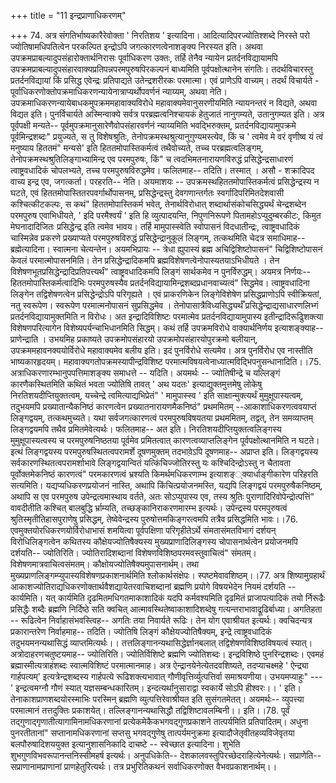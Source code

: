 +++
title = "11 इन्द्रप्राणाधिकरणम्"

+++
74. अत्र संगतिर्भाष्यकारैरेवोक्ता ' निरतिशय ' इत्यादिना। आदित्यादिपरज्योतिश्शब्दे निरस्ते परो ज्योतिषामधिपतित्वेन परकल्पित इन्द्रोऽपि जगत्कारणत्वेनाशङ्क्य निरस्यत इति। अथवा उपक्रमप्राबल्यादुपसंहारोक्तार्थनिरासः पूर्वाधिकरण उक्तः, तर्हि तेनैव न्यायेन प्रतर्दनविद्यायामपि उपक्रमप्राबल्यादुपसंहारवाक्यप्रतिपन्नपरमपुरुषपिरकल्पनं बाध्यमिति पूर्वपक्षोत्थानेन संगतिः। तदर्थविचारस्तु प्रतर्दनविद्यायां किं प्रसिद्ध एवेन्द्रः प्रतिपाद्यते उतेन्द्रशरीरकः परमात्मा। एवं प्राणेऽपि वाच्यम्। तदर्थं विचार्यते - पूर्वाधिकरणोक्तोपक्रमाधिकरणन्यायेनात्राप्यर्थोपवर्णनं न्याय्यम्, अथवा नेति। उपक्रमाधिकरणन्यायेबाधकमुपक्रममहावाक्यविरोधे महावाक्यमेवानुसरणीयमिति न्यायनन्तरं न विद्यते, अथवा विद्यत इति। पुनर्विचार्यते अस्मिन्वाक्ये सर्वत्र परब्रह्मत्वनिश्चायकं हेतुजातं नानुगम्यते, उतानुगम्यत इति। अत्र पूर्वपक्षी मन्यते-- पूर्वमुपक्रमानुसारेणैवोपसंहारवर्णनं न्याय्यमिति भवद्भिरुक्तम्, प्रतर्दनविद्यायामुपक्रमे पूर्वमिन्द्रशब्दः" प्रयुज्यते, स तु विशेषश्रुतिः, तेनोपक्रमस्थश्रुत्यानुगुण्यमस्त्येव, किं च ' त्वमेव मे वरं वृणीष्व यं त्वं मनुष्याय हिततमं" मन्यसे' इति हिततमोपास्तिकर्मत्वं तथैवोच्यते, तच्च परब्रह्मत्वलिङ्गम्, तेनोपक्रमस्थश्रुतिलिङ्गाभ्यामिन्द्र एव परमपुरुषः, किं" च त्वदभिमतनारायणविरुद्धं प्रसिद्धेन्द्रसाधारणं त्वाष्ट्रवधादिकं चोपलभ्यते, तच्च परमपुरुषविरुद्धमेव। फलितमाह-- तदिति। तस्मात् । असौ - शक्रादिपद वाच्य इन्द्र एव, जगत्कर्ता। परहरति-- नेति। अयमाशयः -- उपक्रमस्थहिततमोपास्तिकर्मत्वं प्रसिद्धेन्द्रस्य न घटते, एवं हिततमोपास्तितरपवर्गार्थोपासनम्, प्रसिद्धेन्द्रस्तु देवगणान्तर्गतः स्वर्गादिपरिमितदेशवासी कश्चित्कीटकल्पः, स कथं" हिततमोपास्तिकर्म भवेत्, तेनार्थविरोधात् शब्दार्थासंकोचसिद्ध्यर्थं चेन्द्रशब्देन परमपुरुष एवाभिधीयते, ' इदि परमैश्वर्यं ' इति हि व्युत्पादयन्ति, निपुणनिरूपणे पितामहोऽप्युदुम्बरकीटः, किमुत मेघनादादिजितः प्रसिद्धेन्द्र इति त्वमेव भावय। तर्हि मामुपास्स्वेति स्वोपासनं विदधातीन्द्रः, त्वाष्ट्रवधादिकं चास्मिन्नेव प्रकरणे प्रख्याप्यते परमपुरुषविरुद्धं प्रसिद्धेन्द्रानुकूलं लिङ्गम्, तत्कथमिति चेदत्र समाधिमाह-- ब्रह्मेत्यादिना। स्वात्मना चेत्यन्तेन। अयमभिप्रायः -- त्रेधा ह्युपास्यं ब्रह्म अचिद्विशिष्टोपासनं" चिद्विशिष्टोपासनं केवलं परमात्मोपासनमिति। तेन प्रसिद्धेन्द्रादिकमपि ब्रह्मविशेषणत्वेनोपास्यतयाऽभिधीयते । तेन विशेषणभूतप्रसिद्धेन्द्रादिप्रतिपत्त्यर्थं" त्वाष्ट्रवधादिकमपि लिङ्गं सार्थकमेव न पुनर्विरुद्धम्। अयमत्र निर्णयः-- हिततमोपास्तिकर्मत्वादिभिः परमपुरुषस्यैव प्रतर्दनविद्यायामिन्द्रशब्दप्रधानवाच्यत्वं" सिद्धमेव। त्वाष्ट्रवधादिना लिङ्गेन तद्विशेषणत्वेन प्रसिद्धेन्द्रोऽपि परिगृह्यते । एवं प्राकरणिकेन लिङ्गेविशेषेण प्रसिद्धप्राणोऽपि स्वीक्रियतां, नतु स्वरूपेण। स्वरूपेण परमात्मनोपासनं सुप्रसिद्धमेव । तेनोपासात्रैविध्यसिद्ध्यर्थँ प्रसिद्धेन्द्राद्यसाधारणलिभ्गं प्रतर्दनविद्यायामुक्तमिति न विरोधः। अत इन्द्रादिविशिष्टः परमात्मेव प्रतर्दनविद्यायामुपास्य इतीन्द्रादिरूढुिशक्त्या विशेषणपरित्यागेन विशेष्यपर्यन्चाभिधानमिति सिद्धम्। कथं तर्हि उपक्रमविरोधे वाक्यार्थनिर्णय इत्याशङ्क्याह-- प्राणेन्द्राति । उभयमिह प्रकाष्यते उपक्रमोपसंहारयो उपक्रमोपसंहारयोपुरक्रमो बलीयान्, उपक्रममहावनक्ययोर्विरोधे महावाक्यमेव बलीय इति। इदं पुनर्विरोधे सत्यमेव। अत्र पुनर्विरोध एव नास्तीति भाष्यकारहृदयम्। महावाक्यगतोपक्रमस्यापीन्द्रविशिष्ट परमात्मविषयत्वेनाध्यात्मविद्भिपनुसन्धानादिति।।75. अत्राधिकरणारम्भानुपपत्तिमाशङ्क्य समाधत्ते -- यदिति। अयमर्थः -- ज्योतिषीन्द्रे च यल्लिङ्गं कारणैकस्थितमिति कथितं भवता ज्योतिषि तावत् ' अथ यदतः' इत्याद्युक्तमुत्तमेषु लोकेषु निरतिशयदीप्तियुक्तत्वम्, यच्चेन्द्रे त्वमित्याद्यभिप्रेतं" ' मामुपास्स्व ' इति साक्षान्मुक्त्यर्थं मुमुक्षूपास्यत्वम्, तदुभयमपि प्रख्यातान्यैकनिष्ठं कारणत्वेन प्रख्यातनारायणमैकनिष्ठं" प्रथममितम् --आकाशाधिकरणत्ववयाप्तं लिङ्गद्वयम्, तत्कथमुच्यते। यथा सर्वजगत्कारणत्वं परमपुरुषविषयतया प्रथममितम्, तद्वत्, तेन समव्याप्तम् लिङ्गद्वयमपि तथैव प्रमितमेवेत्यर्थः। फलितमाह-- अत इति। निरतिशयदीप्तियुक्तत्वलिङ्गस्य मुमुक्षूपास्यत्वस्य च परमपुरुषनिष्ठतया पूर्वमेव प्रमितत्वात् कारणत्वव्याप्तलिङ्गेन पूर्वपक्षोत्थानमिति न घटते। इत्थं लिङ्गद्वयस्य परमपुरुषस्थितत्वपरामर्शे दूषणमुक्तम् तदभावे़ऽपि दूषणमाह-- अप्राप्त इति। लिङ्गद्वयस्य सर्वकारणस्थितत्वपरामर्शाभावे लिङ्गद्वयान्वितं यत्किंचिज्जोतिरस्तु यः कश्चिदिन्द्रोऽस्तु न चैतावता पूर्वोक्तमेकनिष्ठं कारणत्वं" परमकारणत्वं भ्रश्यति किमर्थमधिकरणाम्भ इत्याशङ््क्यार्धाङ्गीकारेण परिहरति सत्यमिति। यद्यप्यधिकरणप्रयोजनं नास्ति, अथापि किंचित्प्रयोजनमस्ति, यद्यपि लिङ्गद्वयं परमपुरुषैकनिष्ठम्, अथापि स एव परमपुरुष उपेन्द्रत्वमास्थाय वर्तते, अतः सोऽप्युपास्य एव, तस्य श्रुतिः पुराणादिरिवोपेन्द्रोत्पत्तिं" वावदीतीति कश्चित् बालबुद्धि र्भ्राम्यति, तच्छङ्कानिराकरणमारम्भ इत्यर्थः। उपेन्द्रस्य परमपुरुषत्वं श्रुतिस्मृतीतिहासपुराणेषु प्रसिद्धम्, तेष्वेवेन्द्रस्य पुरुषोत्तमकिङ्गरत्वमपि तत्रैव प्रसिद्धमिति भावः।।76. एवमुक्तयोरधिकरणयोर्विरोधाभासं शमयित्वा पूर्वपक्षिणा परिगृहीतेऽर्थे संमतासंमतविभागं दर्शयन् विरोधिलिङ्गत्वेन कथितस्य कौक्षेयज्योतिषैक्यस्य मुख्यप्राणादिलिङ्गस्य चोपासनार्थत्वेन प्रयोजनमपि दर्शयति-- ज्योतिरिति। ज्योतिरादिशब्दानां विशेषणविशिष्ठपरमवस्तुवाचित्वं" संमतम्। विशेषणमात्रवाचित्वसंमतम्। कौक्षोयज्योतिषैक्यमुपासनार्थम्। तथा मुख्यप्राणलिङ्गम्प्युपास्यविशेषणप्रकाशनार्थमिति श्लोकार्थसंक्षेपः। स्पष्टमेवावशिष्ठम्।।77. अत्र शिष्यामुग्रहार्थं आकाशज्योतिराद्यधिकरणोक्तार्थवैशद्यायेतरवाचिशब्दानां ब्रह्मणि प्रयोगे विषयभेदेन नियमं दर्शयति -- कार्यमिति। यत् कार्यमिति दृढमितमधिगतमाकाशादिकं यदपि कर्मवश्यमिति दृढमितं प्राजापत्यादिकं तयो र्निरूढैः प्रसिद्धैः शब्दैः ब्रह्मणि निर्दिष्ठे सति क्वचित् आत्मावस्थितेष्वाकाशादिशब्देषु गत्यन्तराभावाद्रूढिर्बाध्या। अगतिहता -- रूढित्वेन निर्वाहासंभवस्त्विह-- अगतिः तया निवार्यते रूढिः। तेन योग एवाश्रीयत इत्यर्थः। क्वचिदन्यत्र प्रकारान्तरेण निर्वाहमाह-- तदिति। ज्योतिषि लिङ्गं कौक्षेयज्योतिषैक्यम्, इन्द्रे त्वाष्ट्रवधादिकं तदुभयमनन्यथासिद्धं व्याप्तमित्यर्थः।। तत्तलिङ्गानन्यथासिद्धेर्ज्ञानबलात् तद्विशेषणविशिष्ठविषयत्वं स्यात्। अत्रोदाहरणचतुष्टयमाह-- ज्योतिरिति। ज्योतिर्विशिष्टे ब्रह्मणि ज्योतिशब्दः। इन्द्रविशिष्ठे पुनरिन्द्रशब्दः। एवमहं ब्रह्मास्मीत्यत्राहंशब्दः स्वात्मविशिष्टं परमात्मानमाह। अत्र ऐन्द्रानयेनेत्येतदवशिष्यते, तदप्याचक्ष्महे ' ऐन्द्र्या गार्हपत्यम्' इत्यत्रेन्द्रशब्दस्य गार्हपत्ये रूढिशक्त्यभावात् गौणीवृत्तिर्व्युत्पत्तिर्वा समाश्रयणीया। उभयमप्याहुः" --- ' इन्द्रत्वमग्नौ गौणं स्यात् यज्ञसम्बन्धकारितम्। इन्दत्यर्थानुसाराद्वा स्वकार्ये सोऽपि हीश्वरः।। ' इति। तेनाकाशप्राणशब्दयोरस्माभिः परस्मिन् ब्रह्मणि व्युत्पत्तिरेवाश्रीयत इति सुसंगतमेतत्। अयमर्थः-- व्युपत्त्या परमात्मानं तत्तदुक्तिः प्रकाशयेत्। तल्लिङ्गानन्यथासिद्धौ तद्विशिष्टावलम्बिनी।। इति।।78. पूर्वं तद्गुणाद्गृणातीत्यागामिनामधिकरणानां प्रत्येकमेकैकभगवद्गुणप्रकाशने तात्पर्यमिति प्रतिपादितम्। अधुना पुनरतीतानां" सप्तानामधिकरणानां सप्तसु भगवद्गुणेषु तात्पर्यमनुक्रमा इत्यादौजेतृवीतहव्यविजेवृतया बलपौरुषादिशययुक्त इत्यानुशासनिकादि दाचष्टे -- स्वेच्छात इत्यादिना। शुभेति शुभगुणविभवरूपानन्तनिस्सीमहर्ष इत्यर्थः। अनुपधिकेति-- देशकालवस्तुपिरच्छेदराहित्येनेत्यर्थः। सप्राणेति-- सप्राणानामप्राणानां प्राणहेतुरित्यर्थः। तत्र प्रभुरितिकथनं सर्वाधिकरणोक्त वैभवप्रकाशनार्थम्।।